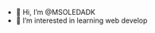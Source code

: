 - 👋 Hi, I’m @MSOLEDADK
- 👀 I’m interested in learning web develop

<!---
MSOLEDADK/MSOLEDADK is a ✨ special ✨ repository because its `README.md` (this file) appears on my GitHub profile.
-->
